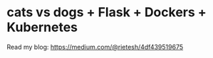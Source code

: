 # cats vs dogs + Flask + Dockers + Kubernetes
Read my blog: https://medium.com/@rietesh/4df439519675
